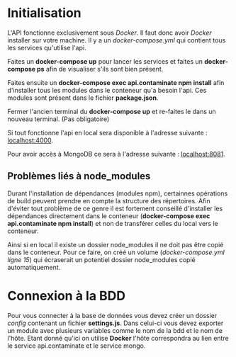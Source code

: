 # Initialisation

L'API fonctionne exclusivement sous *Docker*. Il faut donc avoir *Docker* installer sur votre machine. Il y a un *docker-compose.yml* qui contient tous les services qu'utilise l'api. 

Faites un **docker-compose up** pour lancer les services et faites un **docker-compose ps** afin de visualiser s'ils sont bien présent.

Faites ensuite un **docker-compose exec api.contaminate npm install** afin d'installer tous les modules dans le conteneur qu'a besoin l'api. Ces modules sont présent dans le fichier **package.json**.

Fermer l'ancien terminal du **docker-compose up** et re-faites le dans un nouveau terminal. (Pas obligatoire)

Si tout fonctionne l'api en local sera disponible à l'adresse suivante : [localhost:4000](http:/localhost:4000).

Pour avoir accès à MongoDB ce sera à l'adresse suivante : [localhost:8081](http:/localhost:8081).

## Problèmes liés à node_modules

Durant l'installation de dépendances (modules npm), certainnes opérations de build peuvent prendre en compte la structure des répertoires. Afin d'éviter tout problème de ce genre il est fortement conseillé d'installer les dépendances directement dans le conteneur (**docker-compose exec api.contaminate npm install**) et non de transférer celles du local vers le conteneur.

Ainsi si en local il existe un dossier node_modules il ne doit pas être copié dans le conteneur. Pour ce faire, on créé un volume (*docker-compose.yml ligne 15*) qui écraserait un potentiel dossier node_modules copié automatiquement.

# Connexion à la BDD

Pour vous connecter à la base de données vous devez créer un dossier *config* contenant un fichier **settings.js**. Dans celui-ci vous devez exporter un module avec plusieurs variables comme le nom de la bdd et le nom de l'hôte. Etant donné qu'ici on utilise **Docker** l'hôte correspondra au lien entre le service api.contaminate et le service mongo.

